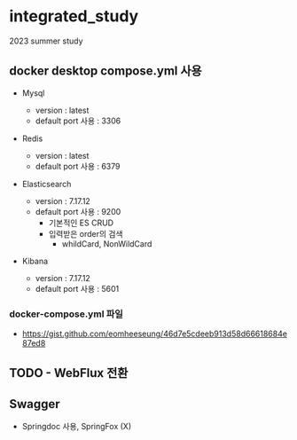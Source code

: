 # integrated_study
2023 summer study

## docker desktop compose.yml 사용
* Mysql
  * version : latest
  * default port 사용 : 3306


* Redis
  * version : latest
  * default port 사용 : 6379


* Elasticsearch
  * version : 7.17.12
  * default port 사용 : 9200
    * 기본적인 ES CRUD
    * 입력받은 order의 검색
      * whildCard, NonWildCard


* Kibana
  * version : 7.17.12
  * default port 사용 : 5601


### docker-compose.yml 파일 ###
  * https://gist.github.com/eomheeseung/46d7e5cdeeb913d58d66618684e87ed8


## TODO - WebFlux 전환


## Swagger
* Springdoc 사용, SpringFox (X)
